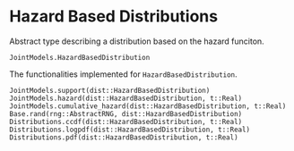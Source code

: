 # Hazard Based Distributions

Abstract type describing a distribution based on the hazard funciton.

```@docs
JointModels.HazardBasedDistribution
```



The functionalities implemented for `HazardBasedDistribution`.

```@docs
JointModels.support(dist::HazardBasedDistribution)
JointModels.hazard(dist::HazardBasedDistribution, t::Real)
JointModels.cumulative_hazard(dist::HazardBasedDistribution, t::Real)
Base.rand(rng::AbstractRNG, dist::HazardBasedDistribution)
Distributions.ccdf(dist::HazardBasedDistribution, t::Real)
Distributions.logpdf(dist::HazardBasedDistribution, t::Real)
Distributions.pdf(dist::HazardBasedDistribution, t::Real)
```